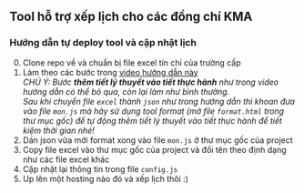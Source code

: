 ## Tool hỗ trợ xếp lịch cho các đồng chí KMA

### Hướng dẫn tự deploy tool và cập nhật lịch
0. Clone repo về và chuẩn bị file excel tín chỉ của trường cấp
1. Làm theo các bước trong [video hướng dẫn này](https://www.youtube.com/watch?v=rQEv9uwFc18)  
*CHÚ Ý: Bước **thêm tiết lý thuyết vào tiết thực hành** như trong video hướng dẫn có thể bỏ qua, còn lại làm như bình thường.*  
*Sau khi chuyển file `excel` thành `json` như trong hướng dẫn thì khoan đưa vào file `mon.js` mà hãy sử dụng tool format (mở file `format.html` trong thư mục gốc) để tự động thêm tiết lý thuyết vào tiết thực hành để tiết kiệm thời gian nhé!*  
2. Dán json vừa mới format xong vào file `mon.js` ở thư mục gốc của project
3. Copy file excel vào thư mục gốc của project và đổi tên theo định dạng như các file excel khác
4. Cập nhật lại thông tin trong file `config.js`
5. Up lên một hosting nào đó và xếp lịch thôi :)
